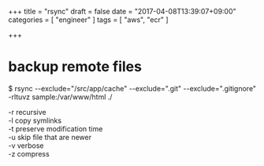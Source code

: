 +++
title = "rsync"
draft = false
date = "2017-04-08T13:39:07+09:00"
categories = [ "engineer" ]
tags = [ "aws", "ecr" ]

+++

# backup remote files

$ rsync --exclude="/src/app/cache" --exclude=".git" --exclude=".gitignore" -rltuvz sample:/var/www/html ./

-r recursive  
-l copy symlinks  
-t preserve modification time  
-u skip file that are newer  
-v verbose  
-z compress  


